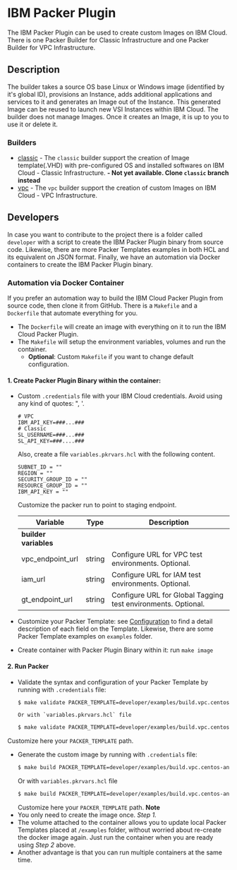 # IBM Packer Plugin
The IBM Packer Plugin can be used to create custom Images on IBM Cloud. There is one Packer Builder for Classic Infrastructure and one Packer Builder for VPC Infrastructure.

## Description
The builder takes a source OS base Linux or Windows image (identified by it's global ID), provisions an Instance, adds additional applications and services to it and generates an Image out of the Instance. This generated Image can be reused to launch new VSI Instances within IBM Cloud.
The builder does not manage Images. Once it creates an Image, it is up to you to use it or delete it.

### Builders
- [classic](builders/classic) - The `classic` builder support the creation of Image template(.VHD) with pre-configured OS and installed softwares on IBM Cloud - Classic Infrastructure. **- Not yet available. Clone `classic` branch instead**
- [vpc](builders/vpc) - The `vpc` builder support the creation of custom Images on IBM Cloud - VPC Infrastructure.


## Developers
In case you want to contribute to the project there is a folder called `developer` with a script to create the IBM Packer Plugin binary from source code. Likewise, there are more Packer Templates examples in both HCL and its equivalent on JSON format. Finally, we have an automation via Docker containers to create the IBM Packer Plugin binary.

### Automation via Docker Container
If you prefer an automation way to build the IBM Cloud Packer Plugin from source code, then clone it from GitHub.
There is a `Makefile` and a `Dockerfile` that automate everything for you.

- The `Dockerfile` will create an image with everything on it to run the IBM Cloud Packer Plugin.
- The `Makefile` will setup the environment variables, volumes and run the container.
  - **Optional**: Custom `Makefile` if you want to change default configuration.

#### 1. Create Packer Plugin Binary within the container:
- Custom `.credentials` file with your IBM Cloud credentials. Avoid using any kind of quotes: ", '.
   ```
   # VPC
   IBM_API_KEY=###...###
   # Classic
   SL_USERNAME=###...###
   SL_API_KEY=###....###
   ```

   Also, create a file `variables.pkrvars.hcl` with the following content.
   ```
   SUBNET_ID = ""
   REGION = ""
   SECURITY_GROUP_ID = ""
   RESOURCE_GROUP_ID = ""
   IBM_API_KEY = ""
   ```
   Customize the packer run to point to staging endpoint.

   Variable | Type |Description
   --- | --- | ---
   **builder variables** |
   vpc_endpoint_url | string | Configure URL for VPC test environments. Optional.
   iam_url | string | Configure URL for IAM test environments. Optional.
   gt_endpoint_url | string | Configure URL for Global Tagging test environments. Optional.

- Customize your Packer Template: see [Configuration](#configuration) to find a detail description of each field on the Template. Likewise, there are some Packer Template examples on `examples` folder.
- Create container with Packer Plugin Binary within it:
  run `make image`

#### 2. Run Packer
- Validate the syntax and configuration of your Packer Template by running with `.credentials` file:
   ```bash
   $ make validate PACKER_TEMPLATE=developer/examples/build.vpc.centos-ansible.pkr.hcl
   ```
      Or with `variables.pkrvars.hcl` file
   ```bash
   $ make validate PACKER_TEMPLATE=developer/examples/build.vpc.centos-ansible.pkr.hcl PACKER_VARS_FILE=developer/variables.pkrvars.hcl
   ```
Customize here your `PACKER_TEMPLATE` path.
- Generate the custom image by running  with `.credentials` file:
   ```bash
   $ make build PACKER_TEMPLATE=developer/examples/build.vpc.centos-ansible.pkr.hcl
   ```
   Or with `variables.pkrvars.hcl` file
   ```bash
   $ make build PACKER_TEMPLATE=developer/examples/build.vpc.centos-ansible.pkr.hcl PACKER_VARS_FILE=developer/variables.pkrvars.hcl`
   ```
   Customize here your `PACKER_TEMPLATE` path.
**Note**
- You only need to create the image once. *Step 1.*
- The volume attached to the container allows you to update local Packer Templates placed at `/examples` folder, without worried about re-create the docker image again. Just run the container when you are ready using *Step 2* above.
- Another advantage is that you can run multiple containers at the same time.
